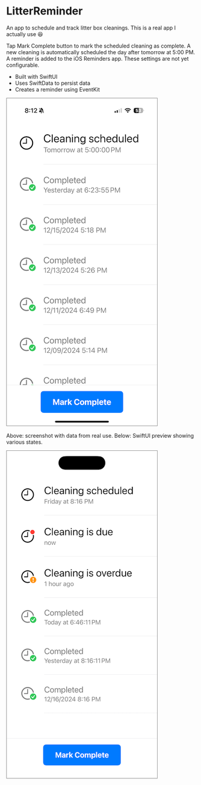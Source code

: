 # LitterReminder
An app to schedule and track litter box cleanings. This is a real app I actually use 😆

Tap Mark Complete button to mark the scheduled cleaning as complete.
A new cleaning is automatically scheduled the day after tomorrow at 5:00 PM.
A reminder is added to the iOS Reminders app.
These settings are not yet configurable.

- Built with SwiftUI
- Uses SwiftData to persist data
- Creates a reminder using EventKit

<img src= "screenshot1.png" alt="App screenshot 1" style="border: 1px solid grey;">

Above: screenshot with data from real use. Below: SwiftUI preview showing various states.

<img src= "screenshot2.png" alt="App screenshot 2" style="border: 1px solid grey;">
